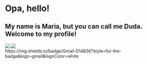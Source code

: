 <h1> Opa, hello! </h1>
<h2> My name is Maria, but you can call me Duda. Welcome to my profile! </h2>

<div>
  <a href="https://github.com/anuraghazra/github-readme-stats">
    <img align="center" src="https://github-readme-stats.vercel.app/api?username=OhMariaaaz&show_icons=true&theme=dracula" />
  </a>
  <a href="https://github.com/anuraghazra/convoychat">
    <img align="center" src="https://github-readme-stats.vercel.app/api/top-langs/?username=OhMariaaaz&theme=dracula" />
  </a>
</div>

<div>
 https://img.shields.io/badge/Gmail-D14836?style=for-the-badge&logo=gmail&logoColor=white
</div>
